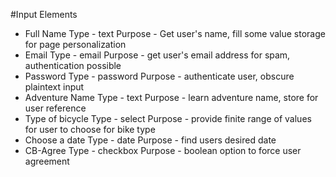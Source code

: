 #Input Elements

* Full Name
Type - text Purpose - Get user's name, fill some value storage for page personalization
* Email
Type - email Purpose - get user's email address for spam, authentication possible
* Password
Type - password Purpose - authenticate user, obscure plaintext input
* Adventure Name
Type - text  Purpose - learn adventure name, store for user reference 
* Type of bicycle
Type - select Purpose - provide finite range of values for user to choose for bike type
* Choose a date
Type - date Purpose - find users desired date
* CB-Agree
Type - checkbox Purpose - boolean option to force user agreement
